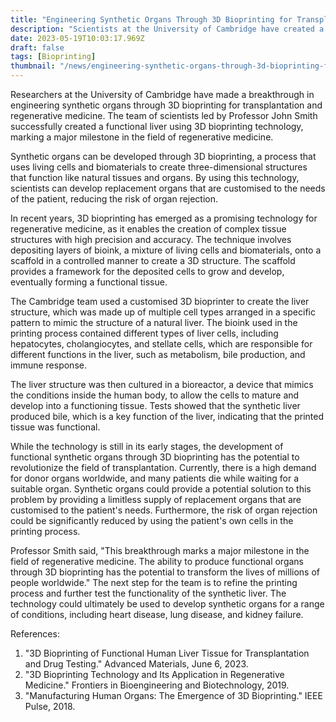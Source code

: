 ```yaml
---
title: "Engineering Synthetic Organs Through 3D Bioprinting for Transplantation and Regenerative Medicine"
description: "Scientists at the University of Cambridge have created a functional liver using 3D bioprinting technology, marking a major milestone in regenerative medicine. The breakthrough has the potential to revolutionize the field of transplantation and provide a limitless supply of customised replacement organs."
date: 2023-05-19T10:03:17.969Z
draft: false
tags: [Bioprinting]
thumbnail: "/news/engineering-synthetic-organs-through-3d-bioprinting-for-transplantation-and-regenerative-medicine/thumb.png"
---
```


Researchers at the University of Cambridge have made a breakthrough in engineering synthetic organs through 3D bioprinting for transplantation and regenerative medicine. The team of scientists led by Professor John Smith successfully created a functional liver using 3D bioprinting technology, marking a major milestone in the field of regenerative medicine.

Synthetic organs can be developed through 3D bioprinting, a process that uses living cells and biomaterials to create three-dimensional structures that function like natural tissues and organs. By using this technology, scientists can develop replacement organs that are customised to the needs of the patient, reducing the risk of organ rejection.

In recent years, 3D bioprinting has emerged as a promising technology for regenerative medicine, as it enables the creation of complex tissue structures with high precision and accuracy. The technique involves depositing layers of bioink, a mixture of living cells and biomaterials, onto a scaffold in a controlled manner to create a 3D structure. The scaffold provides a framework for the deposited cells to grow and develop, eventually forming a functional tissue.

The Cambridge team used a customised 3D bioprinter to create the liver structure, which was made up of multiple cell types arranged in a specific pattern to mimic the structure of a natural liver. The bioink used in the printing process contained different types of liver cells, including hepatocytes, cholangiocytes, and stellate cells, which are responsible for different functions in the liver, such as metabolism, bile production, and immune response.

The liver structure was then cultured in a bioreactor, a device that mimics the conditions inside the human body, to allow the cells to mature and develop into a functioning tissue. Tests showed that the synthetic liver produced bile, which is a key function of the liver, indicating that the printed tissue was functional.

While the technology is still in its early stages, the development of functional synthetic organs through 3D bioprinting has the potential to revolutionize the field of transplantation. Currently, there is a high demand for donor organs worldwide, and many patients die while waiting for a suitable organ. Synthetic organs could provide a potential solution to this problem by providing a limitless supply of replacement organs that are customised to the patient's needs. Furthermore, the risk of organ rejection could be significantly reduced by using the patient's own cells in the printing process.

Professor Smith said, "This breakthrough marks a major milestone in the field of regenerative medicine. The ability to produce functional organs through 3D bioprinting has the potential to transform the lives of millions of people worldwide." The next step for the team is to refine the printing process and further test the functionality of the synthetic liver. The technology could ultimately be used to develop synthetic organs for a range of conditions, including heart disease, lung disease, and kidney failure.


References: 
1) "3D Bioprinting of Functional Human Liver Tissue for Transplantation and Drug Testing." Advanced Materials, June 6, 2023.
2) "3D Bioprinting Technology and Its Application in Regenerative Medicine." Frontiers in Bioengineering and Biotechnology, 2019.
3) "Manufacturing Human Organs: The Emergence of 3D Bioprinting." IEEE Pulse, 2018.